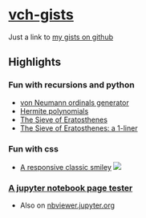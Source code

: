 # [vch-gists](https://gist.github.com/VC-H)
Just a link to [my gists on github](https://gist.github.com/VC-H)

## Highlights

### Fun with recursions and python
* [von Neumann ordinals generator](https://gist.github.com/VC-H/6ace00e5ce47d1e845381c8b6be91f4b)
* [Hermite polynomials](https://gist.github.com/VC-H/237b1bde55f8da1589ebe51bfa0741d6)
* [The Sieve of Eratosthenes](https://gist.github.com/VC-H/126c0b8aa129f45b36aa3a05d4acab4a)
* [The Sieve of Eratosthenes: a 1-liner](https://gist.github.com/VC-H/19accbd6e45f6840f5a5d93478f5daff)

### Fun with css
* [A responsive classic smiley](https://gist.github.com/VC-H/5a3c03e8743efd79cfa0cf177d561055)  ![](https://avatars1.githubusercontent.com/u/23016403?s=20&v=1)

### [A jupyter notebook page tester](https://gist.github.com/VC-H/220037681a7ca9f1ef057bc7bb6e5d71)
* Also on [nbviewer.jupyter.org](https://nbviewer.jupyter.org/gist/VC-H/220037681a7ca9f1ef057bc7bb6e5d71)
